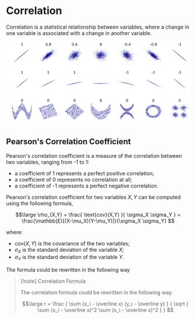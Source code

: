 # Correlation

Correlation is a statistical relationship between variables, where a change in one variable is associated with a change in another variable.

![Examples of correlation between sets of points](assets/Correlation%20Examples.png)

## Pearson's Correlation Coefficient

Pearson's correlation coefficient is a measure of the correlation between two variables, ranging from -1 to 1:

- a coefficient of 1 represents a perfect positive correlation;
- a coefficient of 0 represents no correlation at all;
- a coefficient of -1 represents a perfect negative correlation.

Pearson's correlation coefficient for two variables $X,Y$ can be computed using the following formula,

$$\large
	\rho_{X,Y} = \frac{ \text{cov}(X,Y) }{ \sigma_X \sigma_Y }
	= \frac{\mathbb{E}[(X-\mu_X)(Y-\mu_Y)]}{\sigma_X \sigma_Y}
$$

where:
- $\text{cov}(X,Y)$ is the covariance of the two variables;
- $\sigma_X$ is the standard deviation of the variable $X$;
- $\sigma_Y$ is the standard deviation of the variable $Y$.

The formula could be rewritten in the following way

> [!note] Correlation Formula
> 
> The correlation formula could be rewritten in the following way.
> 
> $$\large
> 	r = \frac
> 	{ \sum (x_i - \overline x) (y_i - \overline y) }
> 	{ \sqrt {
> 	\sum (x_i - \overline x)^2 \sum (x_i - \overline x)^2
> 	} }
> $$


